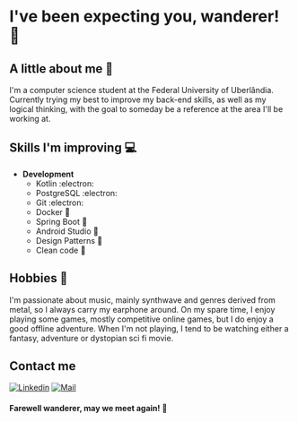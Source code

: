 # I've been expecting you, wanderer! :speech_balloon: 

## A little about me :open_book:
I'm a computer science student at the Federal University of Uberlândia. Currently trying my best to improve my back-end skills, as well as my logical thinking, with the goal to someday be a reference at the area I'll be working at.

## Skills I'm improving :computer:
- **Development**
  - Kotlin :electron:
  - PostgreSQL :electron:
  - Git :electron:
  - Docker :beginner:
  - Spring Boot :beginner:
  - Android Studio :beginner:
  - Design Patterns :beginner:
  - Clean code :beginner:
  
## Hobbies :space_invader:
I'm passionate about music, mainly synthwave and genres derived from metal, so I always carry my earphone around. On my spare time, I enjoy playing some games, mostly competitive online games, but I do enjoy a good offline adventure. When I'm not playing, I tend to be watching either a fantasy, adventure or dystopian sci fi movie. 

## Contact me
[![Linkedin](https://img.shields.io/badge/-Yago%20Castro-blue?style=flat-square&logo=linkedin&logoColor=white&link=https://www.linkedin.com/in/yago-castro/)](https://www.linkedin.com/in/yago-castro/)
[![Mail](https://img.shields.io/badge/-yagovfcastro@gmail.com-gray?style=flat-square&logo=gmail&logoColor=red&link=https://www.linkedin.com/in/yago-castro/)](mailto:yagovfcastro@gmail.com)
  
#### Farewell wanderer, may we meet again! :wave: 
  
